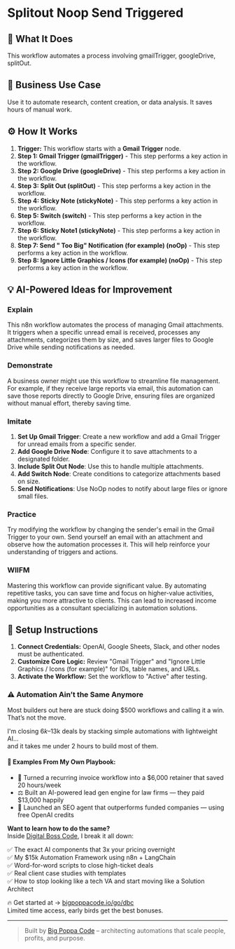 # Splitout Noop Send Triggered

## 🚀 What It Does
This workflow automates a process involving gmailTrigger, googleDrive, splitOut.

## 💼 Business Use Case
Use it to automate research, content creation, or data analysis. It saves hours of manual work.

## ⚙️ How It Works
1.  **Trigger:** This workflow starts with a **Gmail Trigger** node.
2. **Step 1: Gmail Trigger (gmailTrigger)** - This step performs a key action in the workflow.
3. **Step 2: Google Drive (googleDrive)** - This step performs a key action in the workflow.
4. **Step 3: Split Out (splitOut)** - This step performs a key action in the workflow.
5. **Step 4: Sticky Note (stickyNote)** - This step performs a key action in the workflow.
6. **Step 5: Switch (switch)** - This step performs a key action in the workflow.
7. **Step 6: Sticky Note1 (stickyNote)** - This step performs a key action in the workflow.
8. **Step 7: Send " Too Big" Notification (for example) (noOp)** - This step performs a key action in the workflow.
9. **Step 8: Ignore Little Graphics / Icons (for example) (noOp)** - This step performs a key action in the workflow.

## 💡 AI-Powered Ideas for Improvement
### Explain
This n8n workflow automates the process of managing Gmail attachments. It triggers when a specific unread email is received, processes any attachments, categorizes them by size, and saves larger files to Google Drive while sending notifications as needed.

### Demonstrate
A business owner might use this workflow to streamline file management. For example, if they receive large reports via email, this automation can save those reports directly to Google Drive, ensuring files are organized without manual effort, thereby saving time.

### Imitate
1. **Set Up Gmail Trigger**: Create a new workflow and add a Gmail Trigger for unread emails from a specific sender.
2. **Add Google Drive Node**: Configure it to save attachments to a designated folder.
3. **Include Split Out Node**: Use this to handle multiple attachments.
4. **Add Switch Node**: Create conditions to categorize attachments based on size.
5. **Send Notifications**: Use NoOp nodes to notify about large files or ignore small files.

### Practice
Try modifying the workflow by changing the sender's email in the Gmail Trigger to your own. Send yourself an email with an attachment and observe how the automation processes it. This will help reinforce your understanding of triggers and actions.

### WIIFM
Mastering this workflow can provide significant value. By automating repetitive tasks, you can save time and focus on higher-value activities, making you more attractive to clients. This can lead to increased income opportunities as a consultant specializing in automation solutions.

## 🔧 Setup Instructions
1. **Connect Credentials:** OpenAI, Google Sheets, Slack, and other nodes must be authenticated.
2. **Customize Core Logic:** Review "Gmail Trigger" and "Ignore Little Graphics / Icons (for example)" for IDs, table names, and URLs.
3. **Activate the Workflow:** Set the workflow to "Active" after testing.

### ⚠️ Automation Ain’t the Same Anymore

Most builders out here are stuck doing $500 workflows and calling it a win.  
That’s not the move.  

I'm closing $6k–$13k deals by stacking simple automations with lightweight AI...  
and it takes me under 2 hours to build most of them.

#### 🧠 Examples From My Own Playbook:
- 🔁 Turned a recurring invoice workflow into a $6,000 retainer that saved 20 hours/week  
- ⚖️ Built an AI-powered lead gen engine for law firms — they paid $13,000 happily  
- 🚀 Launched an SEO agent that outperforms funded companies — using free OpenAI credits  

**Want to learn how to do the same?**  
Inside [Digital Boss Code](https://bigpoppacode.io/go/dbc), I break it all down:

✅ The exact AI components that 3x your pricing overnight  
✅ My $15k Automation Framework using n8n + LangChain  
✅ Word-for-word scripts to close high-ticket deals  
✅ Real client case studies with templates  
✅ How to stop looking like a tech VA and start moving like a Solution Architect  

🔥 Get started at → [bigpoppacode.io/go/dbc](https://bigpoppacode.io/go/dbc)  
Limited time access, early birds get the best bonuses.

---
> Built by [Big Poppa Code](https://bigpoppacode.io) – architecting automations that scale people, profits, and purpose.
